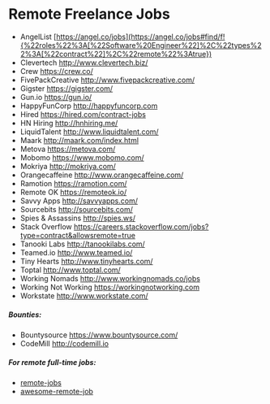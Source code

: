 # Remote Freelance Jobs

* AngelList [https://angel.co/jobs](https://angel.co/jobs#find/f!{%22roles%22%3A[%22Software%20Engineer%22]%2C%22types%22%3A[%22contract%22]%2C%22remote%22%3Atrue})
* Clevertech http://www.clevertech.biz/
* Crew https://crew.co/
* FivePackCreative http://www.fivepackcreative.com/
* Gigster https://gigster.com/
* Gun.io https://gun.io/
* HappyFunCorp http://happyfuncorp.com
* Hired https://hired.com/contract-jobs
* HN Hiring http://hnhiring.me/
* LiquidTalent http://www.liquidtalent.com/
* Maark http://maark.com/index.html
* Metova https://metova.com/
* Mobomo https://www.mobomo.com/
* Mokriya http://mokriya.com/
* Orangecaffeine http://www.orangecaffeine.com/
* Ramotion https://ramotion.com/
* Remote OK https://remoteok.io/
* Savvy Apps http://savvyapps.com/
* Sourcebits http://sourcebits.com/
* Spies & Assassins http://spies.ws/
* Stack Overflow https://careers.stackoverflow.com/jobs?type=contract&allowsremote=true
* Tanooki Labs http://tanookilabs.com/
* Teamed.io http://www.teamed.io/
* Tiny Hearts http://www.tinyhearts.com/
* Toptal http://www.toptal.com/
* Working Nomads http://www.workingnomads.co/jobs
* Working Not Working https://workingnotworking.com
* Workstate http://www.workstate.com/

##### Bounties:
* Bountysource https://www.bountysource.com/
* CodeMill http://codemill.io

##### For remote full-time jobs:
* [remote-jobs](https://github.com/jessicard/remote-jobs)
* [awesome-remote-job](https://github.com/lukasz-madon/awesome-remote-job)

